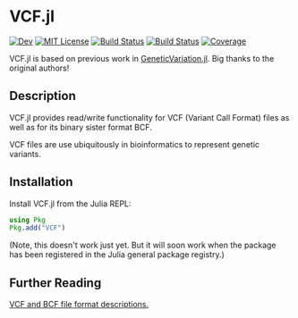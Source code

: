 # VCF.jl

<!--
[![Stable](https://img.shields.io/badge/docs-stable-blue.svg)](https://rasmushenningsson.github.io/VCF.jl/stable)
-->

[![Dev](https://img.shields.io/badge/docs-dev-blue.svg)](https://rasmushenningsson.github.io/VCF.jl/dev)
[![MIT License](https://img.shields.io/badge/license-MIT-green.svg)](https://github.com/rasmushenningsson/VCF.jl/blob/main/LICENSE)
[![Build Status](https://github.com/rasmushenningsson/VCF.jl/workflows/CI/badge.svg)](https://github.com/rasmushenningsson/VCF.jl/actions)
[![Build Status](https://ci.appveyor.com/api/projects/status/github/rasmushenningsson/VCF.jl?svg=true)](https://ci.appveyor.com/project/rasmushenningsson/VCF-jl)
[![Coverage](https://codecov.io/gh/rasmushenningsson/VCF.jl/branch/main/graph/badge.svg)](https://codecov.io/gh/rasmushenningsson/VCF.jl)


VCF.jl is based on previous work in [GeneticVariation.jl](https://github.com/BioJulia/GeneticVariation.jl).
Big thanks to the original authors!

## Description

VCF.jl provides read/write functionality for VCF (Variant Call Format) files as
well as for its binary sister format BCF.

VCF files are use ubiquitously in bioinformatics to represent genetic variants.


## Installation

Install VCF.jl from the Julia REPL:

```julia
using Pkg
Pkg.add("VCF")
```
(Note, this doesn't work just yet. But it will soon work when the package has
been registered in the Julia general package registry.)

## Further Reading
[VCF and BCF file format descriptions.](https://samtools.github.io/hts-specs/)

